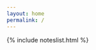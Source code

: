```yaml
---
layout: home
permalink: /
---
```

<div class='index-list-wrapper'>
<!-- {% include casestudieslist.html %} -->
  {% include noteslist.html %}
</div>